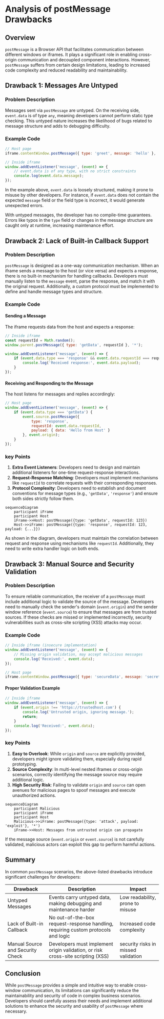 # Analysis of postMessage Drawbacks

## Overview
`postMessage` is a Browser API that facilitates communication between different windows or iframes. It plays a significant role in enabling cross-origin communication and decoupled component interactions. However, `postMessage` suffers from certain design limitations, leading to increased code complexity and reduced readability and maintainability.


## Drawback 1: Messages Are Untyped

### Problem Description
Messages sent via `postMessage` are untyped. On the receiving side, `event.data` is of type `any`, meaning developers cannot perform static type checking. This untyped nature increases the likelihood of bugs related to message structure and adds to debugging difficulty.

### Example Code
```javascript
// Host page
iframe.contentWindow.postMessage({ type: 'greet', message: 'hello' }, '*');

// Inside iframe
window.addEventListener('message', (event) => {
    // event.data is of any type, with no strict constraints
    console.log(event.data.message);
});
```

In the example above, `event.data` is loosely structured, making it prone to misuse by other developers. For instance, if `event.data` does not contain the expected `message` field or the field type is incorrect, it would generate unexpected errors.

With untyped messages, the developer has no compile-time guarantees. Errors like typos in the `type` field or changes in the message structure are caught only at runtime, increasing maintenance effort.


## Drawback 2: Lack of Built-in Callback Support

### Problem Description
`postMessage` is designed as a one-way communication mechanism. When an iframe sends a message to the host (or vice versa) and expects a response, there is no built-in mechanism for handling callbacks. Developers must manually listen to the `message` event, parse the response, and match it with the original request. Additionally, a custom protocol must be implemented to define and handle message types and structure.

### Example Code

#### Sending a Message
The iframe requests data from the host and expects a response:

```javascript
// Inside iframe
const requestId = Math.random();
window.parent.postMessage({ type: 'getData', requestId }, '*');

window.addEventListener('message', (event) => {
    if (event.data.type === 'response' && event.data.requestId === requestId) {
        console.log('Received response:', event.data.payload);
    }
});
```

#### Receiving and Responding to the Message
The host listens for messages and replies accordingly:

```javascript
// Host page
window.addEventListener('message', (event) => {
    if (event.data.type === 'getData') {
        event.source.postMessage({
            type: 'response',
            requestId: event.data.requestId,
            payload: { data: 'Hello from Host' }
        }, event.origin);
    }
});
```

### key Points
1. **Extra Event Listeners**: Developers need to design and maintain additional listeners for one-time request-response interactions.
2. **Request-Response Matching**: Developers must implement mechanisms like `requestId` to correlate requests with their corresponding responses.
3. **Protocol Complexity**: Developers need to establish and document conventions for message types (e.g., `'getData'`, `'response'`) and ensure both sides strictly follow them.


```mermaid
sequenceDiagram
    participant iFrame
    participant Host
    iFrame->>Host: postMessage({type: 'getData', requestId: 123})
    Host->>iFrame: postMessage({type: 'response', requestId: 123, payload: {...}})
```

As shown in the diagram, developers must maintain the correlation between request and response using mechanisms like `requestId`. Additionally, they need to write extra handler logic on both ends.

## Drawback 3: Manual Source and Security Validation

### Problem Description
To ensure reliable communication, the receiver of a `postMessage` must include additional logic to validate the source of the message. Developers need to manually check the sender's domain (`event.origin`) and the sender window reference (`event.source`) to ensure that messages are from trusted sources. If these checks are missed or implemented incorrectly, security vulnerabilities such as cross-site scripting (XSS) attacks may occur.

### Example Code
```javascript
// Inside iframe (insecure implementation)
window.addEventListener('message', (event) => {
    // Missing origin validation, may accept malicious messages
    console.log('Received:', event.data);
});

// Host page
iframe.contentWindow.postMessage({ type: 'secureData', message: 'secret' }, '*');
```

#### Proper Validation Example
```javascript
// Inside iframe
window.addEventListener('message', (event) => {
    if (event.origin !== 'https://trustedhost.com') {
        console.log('Untrusted origin, ignoring message.');
        return;
    }
    console.log('Received:', event.data);
});
```

### key Points
1. **Easy to Overlook**: While `origin` and `source` are explicitly provided, developers might ignore validating them, especially during rapid prototyping.
2. **Source Complexity**: In multi-level nested iframes or cross-origin scenarios, correctly identifying the message source may require additional logic.
3. **High Security Risk**: Failing to validate `origin` and `source` can open avenues for malicious pages to spoof messages and execute unauthorized actions.

```mermaid
sequenceDiagram
    participant Malicious
    participant iFrame
    participant Host
    Malicious->>iFrame: postMessage({type: 'attack', payload: 'exploit'}, '*')
    iFrame->>Host: Messages from untrusted origin can propagate
```

If the message source (`event.origin` or `event.source`) is not carefully validated, malicious actors can exploit this gap to perform harmful actions.


## Summary
In common `postMessage` scenarios, the above-listed drawbacks introduce significant challenges for developers:

| Drawback                       | Description                                                                         | Impact                                      |
|--------------------------------|-------------------------------------------------------------------------------------|--------------------------------------------|
| Untyped Messages               | Events carry untyped data, making debugging and maintenance harder                  | Low readability, prone to misuse           |
| Lack of Built-in Callback      | No out-of-the-box request-response handling, requiring custom protocols and logic   | Increased code complexity                  |
| Manual Source and Security Check | Developers must implement origin validation, or risk cross-site scripting (XSS)    | security risks in missed validation   |


## Conclusion
While `postMessage` provides a simple and intuitive way to enable cross-window communication, its limitations can significantly reduce the maintainability and security of code in complex business scenarios. Developers should carefully assess their needs and implement additional solutions to enhance the security and usability of `postMessage` where necessary.